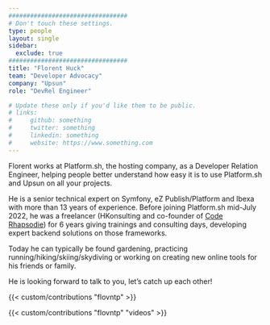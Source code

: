 ```yaml
---
#################################
# Don't touch these settings.
type: people
layout: single
sidebar:
  exclude: true
#################################
title: "Florent Huck"
team: "Developer Advocacy"
company: "Upsun"
role: "DevRel Engineer"

# Update these only if you'd like them to be public.
# links:
#     github: something
#     twitter: something
#     linkedin: something
#     website: https://www.something.com
---
```

Florent works at Platform.sh, the hosting company, as a Developer Relation Engineer, helping people better understand how easy it is to use Platform.sh and Upsun on all your projects.

He is a senior technical expert on Symfony, eZ Publish/Platform and Ibexa with more than 13 years of experience.
Before joining Platform.sh mid-July 2022, he was a freelancer (HKonsulting and co-founder of [Code Rhapsodie](https://www.code-rhapsodie.fr/)) for 6 years giving trainings and consulting days, developing expert backend solutions on those frameworks.

Today he can typically be found gardening, practicing running/hiking/skiing/skydiving or working on creating new online tools for his friends or family.

He is looking forward to talk to you, let’s catch up each other!

<!-- excludeSearch -->
{{< custom/contributions "flovntp" >}}

{{< custom/contributions "flovntp" "videos" >}}
<!-- /excludeSearch -->
